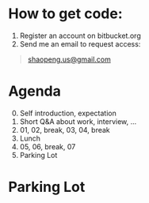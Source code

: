 # How to get code:

1. Register an account on bitbucket.org
2. Send me an email to request access:

> shaopeng.us@gmail.com


# Agenda

0. Self introduction, expectation
1. Short Q&A about work, interview, ...
2. 01, 02, break, 03, 04, break
3. Lunch
4. 05, 06, break, 07
5. Parking Lot

# Parking Lot

